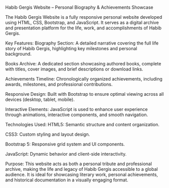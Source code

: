 Habib Gergis Website – Personal Biography & Achievements Showcase

The Habib Gergis Website is a fully responsive personal website developed using HTML, CSS, Bootstrap, and JavaScript. It serves as a digital archive and presentation platform for the life, work, and accomplishments of Habib Gergis.

Key Features:
Biography Section: A detailed narrative covering the full life story of Habib Gergis, highlighting key milestones and personal background.

Books Archive: A dedicated section showcasing authored books, complete with titles, cover images, and brief descriptions or download links.

Achievements Timeline: Chronologically organized achievements, including awards, milestones, and professional contributions.

Responsive Design: Built with Bootstrap to ensure optimal viewing across all devices (desktop, tablet, mobile).

Interactive Elements: JavaScript is used to enhance user experience through animations, interactive components, and smooth navigation.

Technologies Used:
HTML5: Semantic structure and content organization.

CSS3: Custom styling and layout design.

Bootstrap 5: Responsive grid system and UI components.

JavaScript: Dynamic behavior and client-side interactivity.

Purpose:
This website acts as both a personal tribute and professional archive, making the life and legacy of Habib Gergis accessible to a global audience. It is ideal for showcasing literary work, personal achievements, and historical documentation in a visually engaging format.
